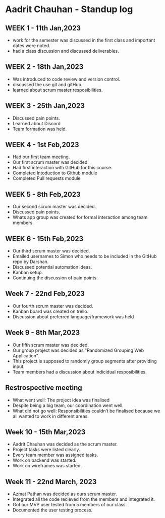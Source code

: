 # Aadrit Chauhan - Standup log

## WEEK 1 - 11th Jan,2023

- work for the semester was discussed in the first class and important dates were noted.
- had a class discussion and discussed deliverables.

## WEEK 2 - 18th Jan,2023

- Was introduced to code review and version control.
- discussed the use git and gitHub.
- learned about scrum master resposibilities.

## WEEK 3 - 25th Jan,2023

- Discussed pain points.
- Learned about Discord
- Team formation was held.

## WEEK 4 - 1st Feb,2023

- Had our first team meeting.
- Our first scrum master was decided.
- Had first interaction with GitHub for this course.
- Completed Intoduction to Github module
- Completed Pull requests module

## WEEK 5 - 8th Feb,2023

- Our second scrum master was decided.
- Discussed pain points.
- Whats app group was created for formal interaction among team members.

## WEEK 6 - 15th Feb,2023

- Our third scrum master was decided.
- Emailed usernames to Simon who needs to be included in the GitHub repo by Darshan.
- Discussed potential automation ideas.
- Kanban setup.
- Continuing the discussion of pain points.

## Week 7 - 22nd Feb,2023
- Our fourth scrum master was decided.
- Kanban board was created on trello.
- Discussion about preferred language/framework was held

## Week 9 - 8th Mar,2023

- Our fifth scrum master was decided.
- Our group project was decided as "Randomized Grouping Web Application".
- This project is supposed to randomly group segments after providing input.
- Team members had a discussion about indicidual resposibilities.

## Restrospective meeting
- What went well: The project idea was finalised
- Despite being a big team, our coordination went well.
- What did not go well: Responsibilities couldn’t be finalised because we all wanted to work in different areas.

## Week 10 - 15th Mar,2023
- Aadrit Chauhan was decided as the scrum master.
- Project tasks were listed clearly.
- Every team member was assigned tasks.
- Work on backend was started.
- Work on wireframes was started.

## Week 11 - 22nd March, 2023
- Azmat Pathan was decided as ours  scrum master.
- Integrated all the code recieved from the members and integrated it.
- Got our MVP user tested from 5 members of our class.
- Documented the user testing process.

